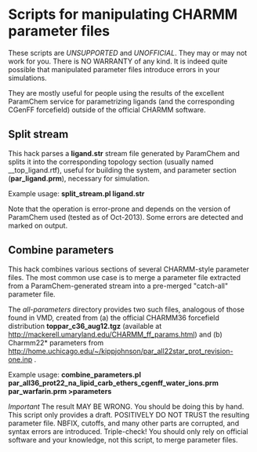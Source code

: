 Scripts for manipulating CHARMM parameter files
================================

These scripts are *UNSUPPORTED* and *UNOFFICIAL*. They may or may not work for you. There is NO WARRANTY of any kind. It is indeed quite possible that manipulated parameter files introduce errors in your simulations.

They are mostly useful for people using the results of the excellent ParamChem service for parametrizing ligands (and the corresponding CGenFF forcefield) outside of the official CHARMM software.


Split stream
------------

This hack parses a __ligand.str__ stream file generated by ParamChem and splits it into the corresponding topology section (usually named __top_ligand.rtf), useful for building the system, and parameter section (__par_ligand.prm__), necessary for simulation.

Example usage:
__split_stream.pl ligand.str__

Note that the operation is error-prone and depends on the version of ParamChem used (tested as of Oct-2013). Some errors are detected and marked on output.



Combine parameters
------------------

This hack combines various sections of several CHARMM-style parameter files. The most common use case is to merge a parameter file extracted from a ParamChem-generated stream into a pre-merged "catch-all" parameter file.

The _all-parameters_ directory provides two such files, analogous of those found in VMD, created from (a) the official CHARMM36 forcefield distribution __toppar_c36_aug12.tgz__ (available at http://mackerell.umaryland.edu/CHARMM_ff_params.html) and (b) Charmm22* parameters from http://home.uchicago.edu/~/kippjohnson/par_all22star_prot_revision-one.inp .

Example usage:
__combine_parameters.pl par_all36_prot22_na_lipid_carb_ethers_cgenff_water_ions.prm par_warfarin.prm >parameters__


*Important*  The result MAY BE WRONG.  You should be doing this by hand. This script only provides a draft.  POSITIVELY DO NOT TRUST the resulting parameter file.  NBFIX, cutoffs, and many other parts are corrupted, and syntax errors are introduced. Triple-check! You should only rely on official software and your knowledge, not this script, to merge parameter files.
